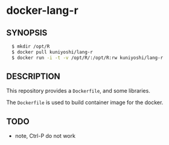 docker-lang-r
=============

SYNOPSIS
--------

``` bash
  $ mkdir /opt/R
  $ docker pull kuniyoshi/lang-r
  $ docker run -i -t -v /opt/R/:/opt/R:rw kuniyoshi/lang-r
```

DESCRIPTION
-----------

This repository provides a `Dockerfile`, and some libraries.

The `Dockerfile` is used to build container image for the docker.

TODO
----

- note, Ctrl-P do not work
